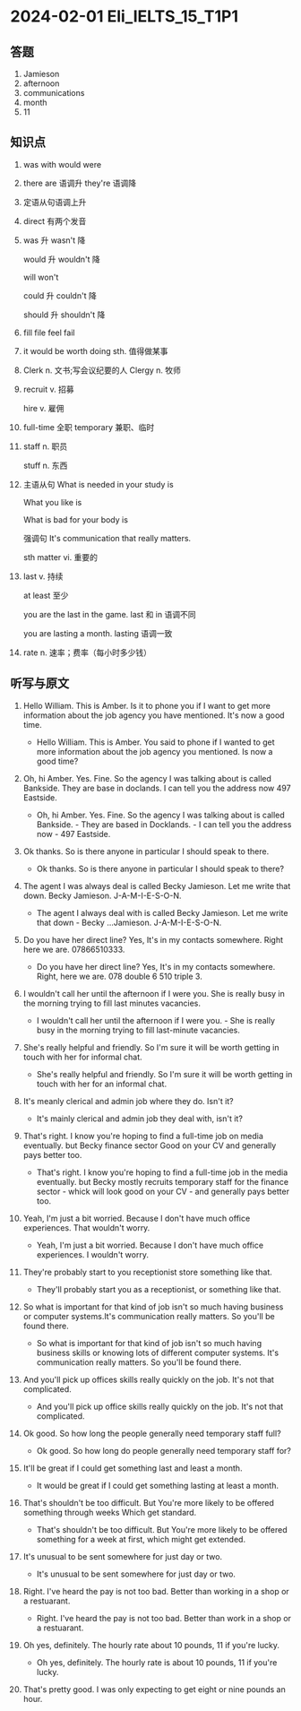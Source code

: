 # 2024-02-01 Eli_IELTS_15_T1P1

## 答题

1. Jamieson
2. afternoon
3. communications
4. month
5. 11

## 知识点

1. was with would were

2. there are 语调升 they're 语调降

3. 定语从句语调上升

4. direct 有两个发音

5. was 升 wasn't 降

   would 升 wouldn't 降

   will won't

   could 升 couldn't 降

   should 升 shouldn't 降

6. fill file feel fail

7. it would be worth doing sth. 值得做某事

8. Clerk n. 文书;写会议纪要的人 Clergy n. 牧师

9. recruit v. 招募

   hire v. 雇佣

10. full-time 全职 temporary 兼职、临时

11. staff n. 职员

    stuff n. 东西

12. 主语从句 What is needed in your study is

    What you like is

    What is bad for your body is

    强调句 It's communication that really matters.

    sth matter vi. 重要的

13. last v. 持续

    at least 至少

    you are the last in the game. last 和 in 语调不同

    you are lasting a month. lasting 语调一致

14. rate n. 速率；费率（每小时多少钱）

## 听写与原文

1. Hello William. This is Amber. Is it to phone you if I want to get more information about the job agency you have mentioned. It's now a good time.

   - Hello William. This is Amber. You said to phone if I wanted to get more information about the job agency you mentioned. Is now a good time?

2. Oh, hi Amber. Yes. Fine. So the agency I was talking about is called Bankside. They are base in doclands. I can tell you the address now 497 Eastside.

   - Oh, hi Amber. Yes. Fine. So the agency I was talking about is called Bankside. - They are based in Docklands. - I can tell you the address now - 497 Eastside.

3. Ok thanks. So is there anyone in particular I should speak to there.

   - Ok thanks. So is there anyone in particular I should speak to there?

4. The agent I was always deal is called Becky Jamieson. Let me write that down. Becky Jamieson. J-A-M-I-E-S-O-N.

   - The agent I always deal with is called Becky Jamieson. Let me write that down - Becky ...Jamieson. J-A-M-I-E-S-O-N.

5. Do you have her direct line? Yes, It's in my contacts somewhere. Right here we are. 07866510333.

   - Do you have her direct line? Yes, It's in my contacts somewhere. Right, here we are. 078 double 6 510 triple 3.

6. I wouldn't call her until the afternoon if I were you. She is really busy in the morning trying to fill last minutes vacancies.

   - I wouldn't call her until the afternoon if I were you. - She is really busy in the morning trying to fill last-minute vacancies.

7. She's really helpful and friendly. So I'm sure it will be worth getting in touch with her for informal chat.

   - She's really helpful and friendly. So I'm sure it will be worth getting in touch with her for an informal chat.

8. It's meanly clerical and admin job where they do. Isn't it?

   - It's mainly clerical and admin job they deal with, isn't it?

9. That's right. I know you're hoping to find a full-time job on media eventually. but Becky finance sector Good on your CV and generally pays better too.

   - That's right. I know you're hoping to find a full-time job in the media eventually. but Becky mostly recruits temporary staff for the finance sector - whick will look good on your CV - and generally pays better too.

10. Yeah, I'm just a bit worried. Because I don't have much office experiences. That wouldn't worry.

    - Yeah, I'm just a bit worried. Because I don't have much office experiences. I wouldn't worry.

11. They're probably start to you receptionist store something like that.

    - They'll probably start you as a receptionist, or something like that.

12. So what is important for that kind of job isn't so much having business or computer systems.It's communication really matters. So you'll be found there.

    - So what is important for that kind of job isn't so much having business skills or knowing lots of different computer systems. It's communication really matters. So you'll be found there.

13. And you'll pick up offices skills really quickly on the job. It's not that complicated.

    - And you'll pick up office skills really quickly on the job. It's not that complicated.

14. Ok good. So how long the people generally need temporary staff full?

    - Ok good. So how long do people generally need temporary staff for?

15. It'll be great if I could get something last and least a month.

    - It would be great if I could get something lasting at least a month.

16. That's shouldn't be too difficult. But You're more likely to be offered something through weeks Which get standard.

    - That's shouldn't be too difficult. But You're more likely to be offered something for a week at first, which might get extended.

17. It's unusual to be sent somewhere for just day or two.

    - It's unusual to be sent somewhere for just day or two.

18. Right. I've heard the pay is not too bad. Better than working in a shop or a restuarant.

    - Right. I've heard the pay is not too bad. Better than work in a shop or a restuarant.

19. Oh yes, definitely. The hourly rate about 10 pounds, 11 if you're lucky.

    - Oh yes, definitely. The hourly rate is about 10 pounds, 11 if you're lucky.

20. That's pretty good. I was only expecting to get eight or nine pounds an hour.
